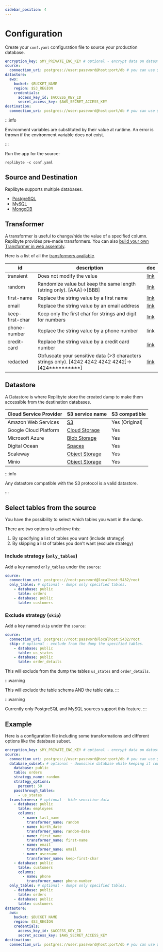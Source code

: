 ```yaml
---
sidebar_position: 4
---
```


# Configuration

Create your `conf.yaml` configuration file to source your production database.

```yaml
encryption_key: $MY_PRIVATE_ENC_KEY # optional - encrypt data on datastore
source:
  connection_uri: postgres://user:password@host:port/db # you can use $DATABASE_URL
datastore:
  aws:
    bucket: $BUCKET_NAME
    region: $S3_REGION
    credentials:
      access_key_id: $ACCESS_KEY_ID
      secret_access_key: $AWS_SECRET_ACCESS_KEY
destination:
  connection_uri: postgres://user:password@host:port/db # you can use $DATABASE_URL
```

:::info

Environment variables are substituted by their value at runtime. An error is thrown if the environment variable does not exist.

:::

Run the app for the source:

```shell
replibyte -c conf.yaml
```

## Source and Destination

Replibyte supports multiple databases.

- [PostgreSQL](/docs/databases#postgresql)
- [MySQL](/docs/databases#mysql)
- [MongoDB](/docs/databases#mongodb)

## Transformer

A transformer is useful to change/hide the value of a specified column. Replibyte provides pre-made transformers. You can
also [build your own Transformer in web assembly](/docs/transformers#wasm).

Here is a list of all the [transformers available](/docs/transformers).

| id              | description                                                                                        | doc                                             |
|-----------------|----------------------------------------------------------------------------------------------------|-------------------------------------------------|
| transient       | Does not modify the value                                                                          | [link](/docs/transformers#transient)            |
| random          | Randomize value but keep the same length (string only). [AAA]->[BBB]                               | [link](/docs/transformers#random)               |
| first-name      | Replace the string value by a first name                                                           | [link](/docs/transformers#first-name)           |
| email           | Replace the string value by an email address                                                       | [link](/docs/transformers#email)                |
| keep-first-char | Keep only the first char for strings and digit for numbers                                         | [link](/docs/transformers#keep-first-character) |
| phone-number    | Replace the string value by a phone number                                                         | [link](/docs/transformers#phone-number)         |
| credit-card     | Replace the string value by a credit card number                                                   | [link](/docs/transformers#credit-card)          |
| redacted        | Obfuscate your sensitive data (>3 characters strings only). [4242 4242 4242 4242]->[424**********] | [link](/docs/transformers#redacted)             |

## Datastore

A Datastore is where Replibyte store the created dump to make them accessible from the destination databases.

| Cloud Service Provider | S3 service name                                                           | S3 compatible  |
|------------------------|---------------------------------------------------------------------------|----------------|
| Amazon Web Services    | [S3](https://aws.amazon.com/s3/)                                          | Yes (Original) |
| Google Cloud Platform  | [Cloud Storage](https://cloud.google.com/storage)                         | Yes            |
| Microsoft Azure        | [Blob Storage](https://azure.microsoft.com/en-us/services/storage/blobs/) | Yes            |
| Digital Ocean          | [Spaces](https://www.digitalocean.com/products/spaces)                    | Yes            |
| Scaleway               | [Object Storage](https://www.scaleway.com/en/object-storage/)             | Yes            |
| Minio                  | [Object Storage](https://min.io/)                                         | Yes            |

:::info

Any datastore compatible with the S3 protocol is a valid datastore.

:::

## Select tables from the source

You have the possibility to select which tables you want in the dump.

There are two options to achieve this:
 1. By specifying a list of tables you want (include strategy)
 2. By skipping a list of tables you don't want (exclude strategy)

### Include strategy (`only_tables`)

Add a key named `only_tables` under the `source`:

```yaml
source:
  connection_uri: postgres://root:password@localhost:5432/root
  only_tables: # optional - dumps only specified tables.
    - database: public
      table: orders
    - database: public
      table: customers
```

### Exclude strategy (`skip`)

Add a key named `skip` under the `source`:

```yaml
source:
  connection_uri: postgres://root:password@localhost:5432/root
  skip: # optional - exclude from the dump the specified tables.
    - database: public
      table: us_states
    - database: public
      table: order_details
```

This will exclude from the dump the tables `us_states` and `order_details`.

:::warning

This will exclude the table schema AND the table data.
:::

:::warning

Currently only PostgreSQL and MySQL sources support this feature.
:::

## Example

Here is a configuration file including some transformations and different options like the database subset.

```yaml
encryption_key: $MY_PRIVATE_ENC_KEY # optional - encrypt data on datastore
source:
  connection_uri: postgres://user:password@host:port/db # you can use $DATABASE_URL
  database_subset: # optional - downscale database while keeping it consistent
    database: public
    table: orders
    strategy_name: random
    strategy_options:
      percent: 50
    passthrough_tables:
      - us_states
  transformers: # optional - hide sensitive data
    - database: public
      table: employees
      columns:
        - name: last_name
          transformer_name: random
        - name: birth_date
          transformer_name: random-date
        - name: first_name
          transformer_name: first-name
        - name: email
          transformer_name: email
        - name: username
          transformer_name: keep-first-char
    - database: public
      table: customers
      columns:
        - name: phone
          transformer_name: phone-number
  only_tables: # optional - dumps only specified tables.
    - database: public
      table: orders
    - database: public
      table: customers
datastore:
  aws:
    bucket: $BUCKET_NAME
    region: $S3_REGION
    credentials:
      access_key_id: $ACCESS_KEY_ID
      secret_access_key: $AWS_SECRET_ACCESS_KEY
destination:
  connection_uri: postgres://user:password@host:port/db # you can use $DATABASE_URL
```
